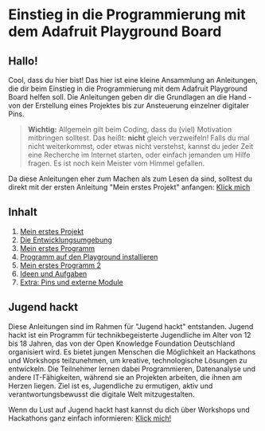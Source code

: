 # Einstieg in die Programmierung mit dem Adafruit Playground Board

## Hallo!

Cool, dass du hier bist! Das hier ist eine kleine Ansammlung an Anleitungen, die dir beim Einstieg in die Programmierung mit dem Adafruit Playground Board helfen soll. Die Anleitungen geben dir die Grundlagen an die Hand - von der Erstellung eines Projektes bis zur Ansteuerung einzelner digitaler Pins.

> **Wichtig:** Allgemein gilt beim Coding, dass du (viel) Motivation mitbringen solltest. Das heißt: **nicht** gleich verzweifeln! Falls du mal nicht weiterkommst, oder etwas nicht verstehst, kannst du jeder Zeit eine Recherche im Internet starten, oder einfach jemanden um Hilfe fragen. Es ist noch kein Meister vom Himmel gefallen.

Da diese Anleitungen eher zum Machen als zum Lesen da sind, solltest du direkt mit der ersten Anleitung "Mein erstes Projekt" anfangen: [Klick mich](./01%20Mein%20erstes%20Projekt.pdf)

## Inhalt

1. [Mein erstes Projekt](./01%20Mein%20erstes%20Projekt.pdf)
2. [Die Entwicklungsumgebung](./02%20Die%20Entwicklungsumgebung%20kennen%20lernen.pdf)
3. [Mein erstes Programm](./03%20Mein%20erstes%20Programm.pdf)
4. [Programm auf den Playground installieren](./04%20Programm%20auf%20den%20Playground%20installieren.pdf)
5. [Mein erstes Programm 2](./05%20Mein%20erstes%20Programm%202.pdf)
6. [Ideen und Aufgaben](./06%20Ideen%20und%20Aufgaben.pdf)
7. [Extra: Pins und externe Module](./07%20Pins%20und%20externe%20Module%20(EXTRA).pdf)

## Jugend hackt

Diese Anleitungen sind im Rahmen für "Jugend hackt" entstanden. Jugend hackt ist ein Programm für technikbegeisterte Jugendliche im Alter von 12 bis 18 Jahren, das von der Open Knowledge Foundation Deutschland organisiert wird. Es bietet jungen Menschen die Möglichkeit an Hackathons und Workshops teilzunehmen, um kreative, technologische Lösungen zu entwickeln. Die Teilnehmer lernen dabei Programmieren, Datenanalyse und andere IT-Fähigkeiten, während sie an Projekten arbeiten, die ihnen am Herzen liegen. Ziel ist es, Jugendliche zu ermutigen, aktiv und verantwortungsbewusst die digitale Welt mitzugestalten.

Wenn du Lust auf Jugend hackt hast kannst du dich über Workshops und Hackathons ganz einfach informieren:
[Klick mich!](https://jugendhackt.org/)
